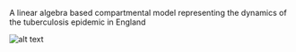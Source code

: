 

A linear algebra based compartmental model representing the dynamics of the tuberculosis epidemic in England


![alt text]([http://url/to/img.png](https://i.postimg.cc/76YZCcn5/model-7.png))
